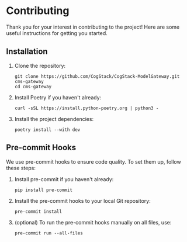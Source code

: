 # Contributing

Thank you for your interest in contributing to the project! Here are some useful instructions for
getting you started.

## Installation

1. Clone the repository:

    ```shell
    git clone https://github.com/CogStack/CogStack-ModelGateway.git cms-gateway
    cd cms-gateway
    ```

2. Install Poetry if you haven't already:

    ```shell
    curl -sSL https://install.python-poetry.org | python3 -
    ```

3. Install the project dependencies:

    ```shell
    poetry install --with dev
    ```

## Pre-commit Hooks

We use pre-commit hooks to ensure code quality. To set them up, follow these steps:

1. Install pre-commit if you haven't already:

    ```shell
    pip install pre-commit
    ```

2. Install the pre-commit hooks to your local Git repository:

    ```shell
    pre-commit install
    ```

3. (optional) To run the pre-commit hooks manually on all files, use:

    ```shell
    pre-commit run --all-files
    ```
